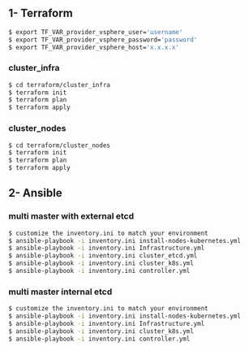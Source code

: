 ## 1- Terraform

```bash
$ export TF_VAR_provider_vsphere_user='username'
$ export TF_VAR_provider_vsphere_password='password'
$ export TF_VAR_provider_vsphere_host='x.x.x.x'
```
### cluster_infra

```bash
$ cd terraform/cluster_infra
$ terraform init
$ terraform plan
$ terraform apply
```
### cluster_nodes

```bash
$ cd terraform/cluster_nodes
$ terraform init
$ terraform plan
$ terraform apply
```


## 2- Ansible

### multi master with external etcd 
```bash
$ customize the inventory.ini to match your environment
$ ansible-playbook -i inventory.ini install-nodes-kubernetes.yml
$ ansible-playbook -i inventory.ini Infrastructure.yml
$ ansible-playbook -i inventory.ini cluster_etcd.yml
$ ansible-playbook -i inventory.ini cluster_k8s.yml
$ ansible-playbook -i inventory.ini controller.yml
```
### multi master internal etcd
```bash
$ customize the inventory.ini to match your environment
$ ansible-playbook -i inventory.ini install-nodes-kubernetes.yml
$ ansible-playbook -i inventory.ini Infrastructure.yml
$ ansible-playbook -i inventory.ini cluster_k8s.yml
$ ansible-playbook -i inventory.ini controller.yml
```





